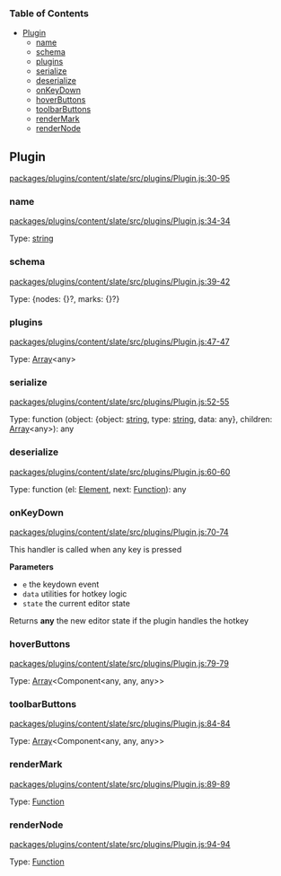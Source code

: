 <!-- Generated by documentation.js. Update this documentation by updating the source code. -->

### Table of Contents

-   [Plugin][1]
    -   [name][2]
    -   [schema][3]
    -   [plugins][4]
    -   [serialize][5]
    -   [deserialize][6]
    -   [onKeyDown][7]
    -   [hoverButtons][8]
    -   [toolbarButtons][9]
    -   [renderMark][10]
    -   [renderNode][11]

## Plugin

[packages/plugins/content/slate/src/plugins/Plugin.js:30-95][12]

### name

[packages/plugins/content/slate/src/plugins/Plugin.js:34-34][13]

Type: [string][14]

### schema

[packages/plugins/content/slate/src/plugins/Plugin.js:39-42][15]

Type: {nodes: {}?, marks: {}?}

### plugins

[packages/plugins/content/slate/src/plugins/Plugin.js:47-47][16]

Type: [Array][17]&lt;any>

### serialize

[packages/plugins/content/slate/src/plugins/Plugin.js:52-55][18]

Type: function (object: {object: [string][14], type: [string][14], data: any}, children: [Array][17]&lt;any>): any

### deserialize

[packages/plugins/content/slate/src/plugins/Plugin.js:60-60][19]

Type: function (el: [Element][20], next: [Function][21]): any

### onKeyDown

[packages/plugins/content/slate/src/plugins/Plugin.js:70-74][22]

This handler is called when any key is pressed

**Parameters**

-   `e`  the keydown event
-   `data`  utilities for hotkey logic
-   `state`  the current editor state

Returns **any** the new editor state if the plugin handles the hotkey

### hoverButtons

[packages/plugins/content/slate/src/plugins/Plugin.js:79-79][23]

Type: [Array][17]&lt;Component&lt;any, any, any>>

### toolbarButtons

[packages/plugins/content/slate/src/plugins/Plugin.js:84-84][24]

Type: [Array][17]&lt;Component&lt;any, any, any>>

### renderMark

[packages/plugins/content/slate/src/plugins/Plugin.js:89-89][25]

Type: [Function][21]

### renderNode

[packages/plugins/content/slate/src/plugins/Plugin.js:94-94][26]

Type: [Function][21]

[1]: #plugin

[2]: #name

[3]: #schema

[4]: #plugins

[5]: #serialize

[6]: #deserialize

[7]: #onkeydown

[8]: #hoverbuttons

[9]: #toolbarbuttons

[10]: #rendermark

[11]: #rendernode

[12]: https://github.com/nolandg/editor/blob/f4113bf60ee7dd743184ad33948e12bff8fe4eac/packages/plugins/content/slate/src/plugins/Plugin.js#L30-L95 "Source code on GitHub"

[13]: https://github.com/nolandg/editor/blob/f4113bf60ee7dd743184ad33948e12bff8fe4eac/packages/plugins/content/slate/src/plugins/Plugin.js#L34-L34 "Source code on GitHub"

[14]: https://developer.mozilla.org/docs/Web/JavaScript/Reference/Global_Objects/String

[15]: https://github.com/nolandg/editor/blob/f4113bf60ee7dd743184ad33948e12bff8fe4eac/packages/plugins/content/slate/src/plugins/Plugin.js#L39-L42 "Source code on GitHub"

[16]: https://github.com/nolandg/editor/blob/f4113bf60ee7dd743184ad33948e12bff8fe4eac/packages/plugins/content/slate/src/plugins/Plugin.js#L47-L47 "Source code on GitHub"

[17]: https://developer.mozilla.org/docs/Web/JavaScript/Reference/Global_Objects/Array

[18]: https://github.com/nolandg/editor/blob/f4113bf60ee7dd743184ad33948e12bff8fe4eac/packages/plugins/content/slate/src/plugins/Plugin.js#L52-L55 "Source code on GitHub"

[19]: https://github.com/nolandg/editor/blob/f4113bf60ee7dd743184ad33948e12bff8fe4eac/packages/plugins/content/slate/src/plugins/Plugin.js#L60-L60 "Source code on GitHub"

[20]: https://developer.mozilla.org/docs/Web/API/Element

[21]: https://developer.mozilla.org/docs/Web/JavaScript/Reference/Statements/function

[22]: https://github.com/nolandg/editor/blob/f4113bf60ee7dd743184ad33948e12bff8fe4eac/packages/plugins/content/slate/src/plugins/Plugin.js#L70-L74 "Source code on GitHub"

[23]: https://github.com/nolandg/editor/blob/f4113bf60ee7dd743184ad33948e12bff8fe4eac/packages/plugins/content/slate/src/plugins/Plugin.js#L79-L79 "Source code on GitHub"

[24]: https://github.com/nolandg/editor/blob/f4113bf60ee7dd743184ad33948e12bff8fe4eac/packages/plugins/content/slate/src/plugins/Plugin.js#L84-L84 "Source code on GitHub"

[25]: https://github.com/nolandg/editor/blob/f4113bf60ee7dd743184ad33948e12bff8fe4eac/packages/plugins/content/slate/src/plugins/Plugin.js#L89-L89 "Source code on GitHub"

[26]: https://github.com/nolandg/editor/blob/f4113bf60ee7dd743184ad33948e12bff8fe4eac/packages/plugins/content/slate/src/plugins/Plugin.js#L94-L94 "Source code on GitHub"
